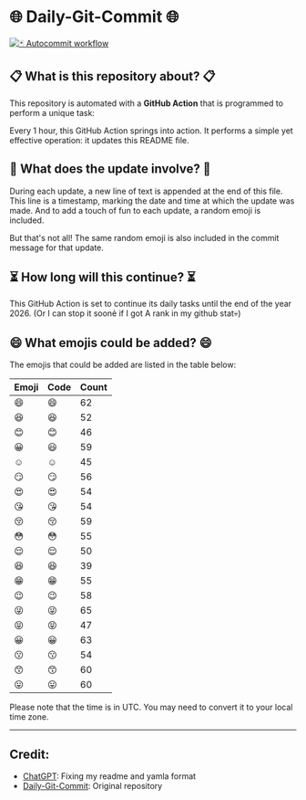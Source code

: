 # 🌐 Daily-Git-Commit 🌐

[![🃏 Autocommit workflow](https://github.com/kleqing/git-auto-commit/actions/workflows/main.yaml/badge.svg?event=check_run)](https://github.com/kleqing/git-auto-commit/actions/workflows/main.yaml)

## 📋 What is this repository about? 📋

This repository is automated with a **GitHub Action** that is programmed to perform a unique task:

Every 1 hour, this GitHub Action springs into action. It performs a simple yet effective operation: it updates this README file.

## 🔄 What does the update involve? 🔄

During each update, a new line of text is appended at the end of this file. This line is a timestamp, marking the date and time at which the update was made. And to add a touch of fun to each update, a random emoji is included.

But that's not all! The same random emoji is also included in the commit message for that update.

## ⏳ How long will this continue? ⏳

This GitHub Action is set to continue its daily tasks until the end of the year 2026. (Or I can stop it soonẻ if I got A rank in my github stat💀)

## 😄 What emojis could be added? 😄

The emojis that could be added are listed in the table below:

| Emoji | Code | Count |
| --- | --- | --- |
| 😄 | :smile: | 62 |
| 😆 | :laughing: | 52 |
| 😊 | :blush: | 46 |
| 😀 | :smiley: | 59 |
| ☺️ | :relaxed: | 45 |
| 😏 | :smirk: | 56 |
| 😍 | :heart_eyes: | 54 |
| 😘 | :kissing_heart: | 54 |
| 😚 | :kissing_closed_eyes: | 59 |
| 😳 | :flushed: | 55 |
| 😌 | :relieved: | 50 |
| 😆 | :satisfied: | 39 |
| 😁 | :grin: | 55 |
| 😉 | :wink: | 58 |
| 😜 | :stuck_out_tongue_winking_eye: | 65 |
| 😝 | :stuck_out_tongue_closed_eyes: | 47 |
| 😀 | :grinning: | 63 |
| 😗 | :kissing: | 54 |
| 😙 | :kissing_smiling_eyes: | 60 |
| 😛 | :stuck_out_tongue: | 60 |

Please note that the time is in UTC. You may need to convert it to your local time zone.

---

## Credit:

- [ChatGPT](chatgpt.com): Fixing my readme and yamla format
- [Daily-Git-Commit](https://github.com/diegomarty/daily-git-commit): Original repository

